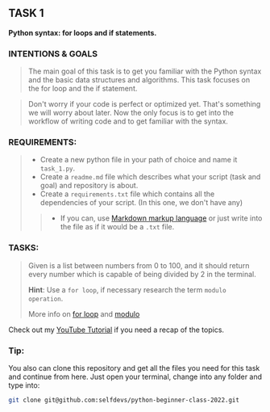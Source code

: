 ## **__TASK 1__**
**Python syntax: for loops and if statements.**

### **INTENTIONS & GOALS**
> The main goal of this task is to get you familiar with the Python syntax and the basic data structures and algorithms.
> This task focuses on the for loop and the if statement.

> Don't worry if your code is perfect or optimized yet. That's something we will worry about later. Now the only focus
> is to get into the workflow of writing code and to get familiar with the syntax.

### **REQUIREMENTS**:
> - Create a new python file in your path of choice and name it `task_1.py`.
> - Create a `readme.md` file which describes what your script (task and goal) and repository is about. 
> - Create a `requirements.txt` file which contains all the dependencies of your script. (In this one, we don't have any)
>> - If you can, use [Markdown markup language](https://markdown-it.github.io) or just write into the
> file as if it would be a `.txt` file. 

### **TASKS**:
> Given is a list between numbers from 0 to 100, and it should return every
> number which is capable of being divided by 2 in the terminal.
>
>**Hint**: Use a `for loop`, if necessary research the term `modulo operation`.
>
>More info on [for loop](https://www.w3schools.com/python/python_for_loops.asp) and 
>[modulo](https://realpython.com/python-modulo-operator/)

Check out my [YouTube Tutorial](https://www.youtube.com/watch?v=OucYXP931UA&list=PLnylL1gKkCV4ai5aDKH1GoOhtjDh7pWXf&index=1) if you need a recap of the topics.

### Tip:
You also can clone this repository and get all the files you need for this task and continue from here.
Just open your terminal, change into any folder and type into:
```bash
git clone git@github.com:selfdevs/python-beginner-class-2022.git
```